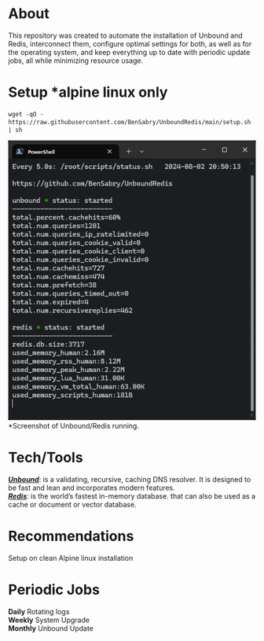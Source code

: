 # About
This repository was created to automate the installation of Unbound and Redis, interconnect them, configure optimal settings for both, as well as for the operating system, and keep everything up to date with periodic update jobs, all while minimizing resource usage.

# Setup *alpine linux only
```SHELL
wget -qO - https://raw.githubusercontent.com/BenSabry/UnboundRedis/main/setup.sh | sh
```

![Screenshot of Unbound/Redis running.](https://github.com/BenSabry/UnboundRedis/blob/main/.github/assets/SS_monitor.sh.png?raw=true)
*Screenshot of Unbound/Redis running.

# Tech/Tools
<b>*[Unbound](https://www.nlnetlabs.nl/projects/unbound/about/)*</b>: is a validating, recursive, caching DNS resolver. It is designed to be fast and lean and incorporates modern features.<br />
<b>*[Redis](https://redis.io/about/)*</b>: is the world’s fastest in-memory database. that can also be used as a cache or document or vector database.<br />

# Recommendations
Setup on clean Alpine linux installation

# Periodic Jobs
<b>Daily</b> Rotating logs<br />
<b>Weekly</b> System Upgrade<br />
<b>Monthly</b> Unbound Update<br />
